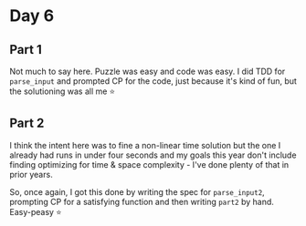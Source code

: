 # Day 6

## Part 1

Not much to say here. Puzzle was easy and code was easy. I did TDD for `parse_input` and prompted CP for the code, just
because it's kind of fun, but the solutioning was all me ⭐

## Part 2

I think the intent here was to fine a non-linear time solution but the one I already had runs in under four seconds and
my goals this year don't include finding optimizing for time & space complexity - I've done plenty of that in prior
years.

So, once again, I got this done by writing the spec for `parse_input2`, prompting CP for a satisfying function and then
writing `part2` by hand. Easy-peasy ⭐
